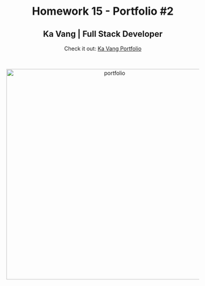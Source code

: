 <h1 align="center">Homework 15 - Portfolio #2</h1>
<h2 align="center">Ka Vang | Full Stack Developer </h2>
<p align="center">Check it out: <a href="https://ka-vang.github.io/homework15">Ka Vang Portfolio</a></p><br>
<p align="center">
<img src="" width="550" alt="portfolio">
</p>